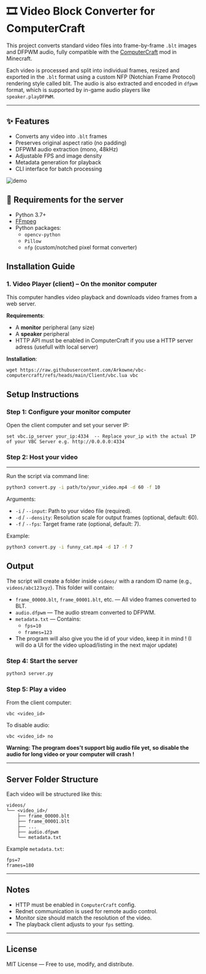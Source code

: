 # 🎞️ Video Block Converter for ComputerCraft

This project converts standard video files into frame-by-frame `.blt` images and DFPWM audio, fully compatible with the [ComputerCraft](https://tweaked.cc/) mod in Minecraft.

Each video is processed and split into individual frames, resized and exported in the `.blt` format using a custom NFP (Notchian Frame Protocol) rendering style called blit. The audio is also extracted and encoded in `dfpwm` format, which is supported by in-game audio players like `speaker.playDFPWM`.

---

## ✨ Features

- Converts any video into `.blt` frames
- Preserves original aspect ratio (no padding)
- DFPWM audio extraction (mono, 48kHz)
- Adjustable FPS and image density
- Metadata generation for playback
- CLI interface for batch processing


![demo](https://github.com/user-attachments/assets/2f9e78f2-0fb1-492d-85f7-ddef02f418c7)



## 🧰 Requirements for the server

- Python 3.7+
- [FFmpeg](https://ffmpeg.org/)
- Python packages:
  - `opencv-python`
  - `Pillow`
  - `nfp` (custom/notched pixel format converter)




Installation Guide
------------------

### 1. Video Player (client) – On the monitor computer

This computer handles video playback and downloads video frames from a web server.

**Requirements**:
- A **monitor** peripheral (any size)
- A **speaker** peripheral
- HTTP API must be enabled in ComputerCraft if you use a HTTP server adress (usefull with local server)

**Installation**:

```
wget https://raw.githubusercontent.com/Arkowne/vbc-computercraft/refs/heads/main/Client/vbc.lua vbc
```

Setup Instructions
------------------

### Step 1: Configure your monitor computer

Open the client computer and set your server IP:

```
set vbc.ip_server your_ip:4334  -- Replace your_ip with the actual IP of your VBC Server e.g. http://0.0.0.0:4334
```


### Step 2: Host your video
-----
Run the script via command line:

```bash
python3 convert.py -i path/to/your_video.mp4 -d 60 -f 10
```

Arguments:
- `-i` / `--input`: Path to your video file (required).
- `-d` / `--density`: Resolution scale for output frames (optional, default: 60).
- `-f` / `--fps`: Target frame rate (optional, default: 7). 

Example:
```bash
python3 convert.py -i funny_cat.mp4 -d 17 -f 7
```

Output
------
The script will create a folder inside `videos/` with a random ID name (e.g., `videos/abc123xyz`).
This folder will contain:
- `frame_00000.blt`, `frame_00001.blt`, etc. — All video frames converted to BLT.
- `audio.dfpwm` — The audio stream converted to DFPWM.
- `metadata.txt` — Contains:
    - `fps=10`
    - `frames=123`
- The program will also give you the id of your video, keep it in mind !
  (I will do a UI for the video upload/listing in the next major update)

### Step 4: Start the server

```bash
python3 server.py
```

### Step 5: Play a video

From the client computer:

```
vbc <video_id>
```

To disable audio:

```
vbc <video_id> no
```

**Warning: The program does't support big audio file yet, so disable the audio for long video or your computer will crash !**

---

Server Folder Structure
--------------------------------

Each video will be structured like this:

```
videos/
└── <video_id>/
    ├── frame_00000.blt
    ├── frame_00001.blt
    ├── ...
    ├── audio.dfpwm
    └── metadata.txt
```

Example `metadata.txt`:

```
fps=7
frames=180
```

---

Notes
-----

- HTTP must be enabled in `ComputerCraft` config.
- Rednet communication is used for remote audio control.
- Monitor size should match the resolution of the video.
- The playback client adjusts to your `fps` setting.

---

License
-------

MIT License — Free to use, modify, and distribute.

